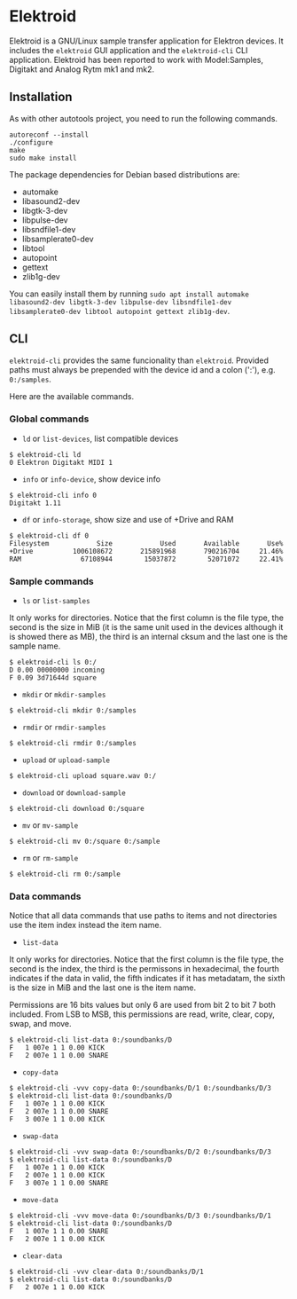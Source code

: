 # Elektroid

Elektroid is a GNU/Linux sample transfer application for Elektron devices. It includes the `elektroid` GUI application and the `elektroid-cli` CLI application.
Elektroid has been reported to work with Model:Samples, Digitakt and Analog Rytm mk1 and mk2.

## Installation

As with other autotools project, you need to run the following commands.

```
autoreconf --install
./configure
make
sudo make install
```

The package dependencies for Debian based distributions are:
- automake
- libasound2-dev
- libgtk-3-dev
- libpulse-dev
- libsndfile1-dev
- libsamplerate0-dev
- libtool
- autopoint
- gettext
- zlib1g-dev

You can easily install them by running `sudo apt install automake libasound2-dev libgtk-3-dev libpulse-dev libsndfile1-dev libsamplerate0-dev libtool autopoint gettext zlib1g-dev`.

## CLI

`elektroid-cli` provides the same funcionality than `elektroid`. Provided paths must always be prepended with the device id and a colon (':'), e.g. `0:/samples`.

Here are the available commands.

### Global commands

* `ld` or `list-devices`, list compatible devices

```
$ elektroid-cli ld
0 Elektron Digitakt MIDI 1
```

* `info` or `info-device`, show device info

```
$ elektroid-cli info 0
Digitakt 1.11
```

* `df` or `info-storage`, show size and use of +Drive and RAM

```
$ elektroid-cli df 0
Filesystem            Size            Used       Available       Use%
+Drive          1006108672       215891968       790216704     21.46%
RAM               67108944        15037872        52071072     22.41%
```

### Sample commands

* `ls` or `list-samples`

It only works for directories. Notice that the first column is the file type, the second is the size in MiB (it is the same unit used in the devices although it is showed there as MB), the third is an internal cksum and the last one is the sample name.

```
$ elektroid-cli ls 0:/
D 0.00 00000000 incoming
F 0.09 3d71644d square
```

* `mkdir` or `mkdir-samples`

```
$ elektroid-cli mkdir 0:/samples
```

* `rmdir` or `rmdir-samples`

```
$ elektroid-cli rmdir 0:/samples
```

* `upload` or `upload-sample`

```
$ elektroid-cli upload square.wav 0:/
```

* `download` or `download-sample`

```
$ elektroid-cli download 0:/square
```

* `mv` or `mv-sample`

```
$ elektroid-cli mv 0:/square 0:/sample
```

* `rm` or `rm-sample`

```
$ elektroid-cli rm 0:/sample
```

### Data commands

Notice that all data commands that use paths to items and not directories use the item index instead the item name.

* `list-data`

It only works for directories. Notice that the first column is the file type, the second is the index, the third is the permissons in hexadecimal, the fourth indicates if the data in valid, the fifth indicates if it has metadatam, the sixth is the size in MiB and the last one is the item name.

Permissions are 16 bits values but only 6 are used from bit 2 to bit 7 both included. From LSB to MSB, this permissions are read, write, clear, copy, swap, and move.

```
$ elektroid-cli list-data 0:/soundbanks/D
F   1 007e 1 1 0.00 KICK
F   2 007e 1 1 0.00 SNARE
```

* `copy-data`

```
$ elektroid-cli -vvv copy-data 0:/soundbanks/D/1 0:/soundbanks/D/3
$ elektroid-cli list-data 0:/soundbanks/D
F   1 007e 1 1 0.00 KICK
F   2 007e 1 1 0.00 SNARE
F   3 007e 1 1 0.00 KICK
```

* `swap-data`

```
$ elektroid-cli -vvv swap-data 0:/soundbanks/D/2 0:/soundbanks/D/3
$ elektroid-cli list-data 0:/soundbanks/D
F   1 007e 1 1 0.00 KICK
F   2 007e 1 1 0.00 KICK
F   3 007e 1 1 0.00 SNARE
```

* `move-data`

```
$ elektroid-cli -vvv move-data 0:/soundbanks/D/3 0:/soundbanks/D/1
$ elektroid-cli list-data 0:/soundbanks/D
F   1 007e 1 1 0.00 SNARE
F   2 007e 1 1 0.00 KICK
```

* `clear-data`

```
$ elektroid-cli -vvv clear-data 0:/soundbanks/D/1
$ elektroid-cli list-data 0:/soundbanks/D
F   2 007e 1 1 0.00 KICK
```
